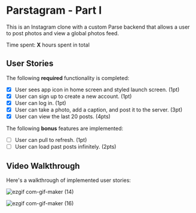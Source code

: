 # Parstagram - Part I

This is an Instagram clone with a custom Parse backend that allows a user to post photos and view a global photos feed.

Time spent: **X** hours spent in total

## User Stories

The following **required** functionality is completed:

- [x] User sees app icon in home screen and styled launch screen. (1pt)
- [x] User can sign up to create a new account. (1pt)
- [x] User can log in. (1pt)
- [x] User can take a photo, add a caption, and post it to the server. (3pt)
- [x] User can view the last 20 posts. (4pts)

The following **bonus** features are implemented:

- [ ] User can pull to refresh. (1pt)
- [ ] User can load past posts infinitely. (2pts)

## Video Walkthrough

Here's a walkthrough of implemented user stories:

![ezgif com-gif-maker (14)](https://user-images.githubusercontent.com/87346208/136626097-286dfd3d-05f3-4116-a19d-192d2911f8a2.gif)

![ezgif com-gif-maker (16)](https://user-images.githubusercontent.com/87346208/136626040-c5d7ca1d-5081-4bc6-bc53-dbf1ec2e578a.gif)

 
